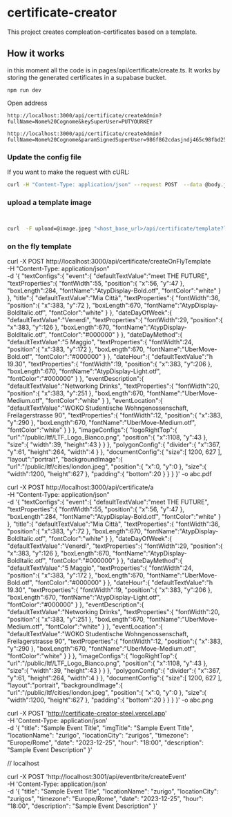 # certificate-creator
This project creates compleation-certificates based on a template.


## How it works

in this moment all the code is in pages/api/certificate/create.ts.
It works by storing the generated certificates in a supabase bucket.


```
npm run dev
```


Open address
```
http://localhost:3000/api/certificate/createAdmin?fullName=Nome%20Cognome&keySuperUser=PUTYOURKEY

http://localhost:3000/api/certificate/createAdmin?fullName=Nome%20Cognome&paramSignedSuperUser=986f862cdasjndj465c98fbd25eb0480b01d7b81a71d3c199eec8623ff501b8
```

### Update the config file

If you want to make the request with cURL:

```bash
curl -H "Content-Type: application/json" --request POST  --data @body.json [host_base_url]/api/certificate/config?list=list-name&&keySuperUser=<key-placeholder>
```

### upload a template image

```bash


curl  -F upload=@image.jpeg "<host_base_url>/api/certificate/template?list=list-name&keySuperUser=<key-placeholder>"
```



### on the fly template


curl -X POST http://localhost:3000/api/certificate/createOnFlyTemplate \
     -H "Content-Type: application/json" \
     -d '{
   "textConfigs":{
      "event":{
         "defaultTextValue":"meet THE FUTURE",
         "textProperties":{
            "fontWidth":55,
            "position":{
               "x":56,
               "y":47
            },
            "boxLength":284,
            "fontName":"AtypDisplay-Bold.otf",
            "fontColor":"white"
         }
      },
      "title":{
         "defaultTextValue":"Mia Città",
         "textProperties":{
            "fontWidth":36,
            "position":{
               "x":383,
               "y":72
            },
            "boxLength":670,
            "fontName":"AtypDisplay-BoldItalic.otf",
            "fontColor":"white"
         }
      },
      "dateDayOfWeek":{
         "defaultTextValue":"Venerdì",
         "textProperties":{
            "fontWidth":29,
            "position":{
               "x":383,
               "y":126
            },
            "boxLength":670,
            "fontName":"AtypDisplay-BoldItalic.otf",
            "fontColor":"#000000"
         }
      },
      "dateDayMethod":{
         "defaultTextValue":"5 Maggio",
         "textProperties":{
            "fontWidth":24,
            "position":{
               "x":383,
               "y":172
            },
            "boxLength":670,
            "fontName":"UberMove-Bold.otf",
            "fontColor":"#000000"
         }
      },
      "dateHour":{
         "defaultTextValue":"h 19.30",
         "textProperties":{
            "fontWidth":19,
            "position":{
               "x":383,
               "y":206
            },
            "boxLength":670,
            "fontName":"AtypDisplay-Light.otf",
            "fontColor":"#000000"
         }
      },
      "eventDescription":{
         "defaultTextValue":"Networking Drinks",
         "textProperties":{
            "fontWidth":20,
            "position":{
               "x":383,
               "y":251
            },
            "boxLength":670,
            "fontName":"UberMove-Medium.otf",
            "fontColor":"white"
         }
      },
      "eventLocation":{
         "defaultTextValue":"WOKO Studentische Wohngenossenschaft,  Freilagerstrasse 90",
         "textProperties":{
            "fontWidth":12,
            "position":{
               "x":383,
               "y":290
            },
            "boxLength":670,
            "fontName":"UberMove-Medium.otf",
            "fontColor":"white"
         }
      }
   },
   "imageConfigs":{
      "logoRightTop":{
         "url":"/public/ltf/LTF_Logo_Bianco.png",
         "position":{
            "x":1108,
            "y":43
         },
         "size":{
            "width":39,
            "height":43
         }
      }
   },
   "polygonConfig":{
      "divider":{
         "x":367,
         "y":61,
         "height":264,
         "width":4
      }
   },
   "documentConfig":{
      "size":[
         1200,
         627
      ],
      "layout":"portrait",
      "backgroundImage":{
         "url":"/public/ltf/cities/london.jpeg",
         "position":{
            "x":0,
            "y":0
         },
         "size":{
            "width":1200,
            "height":627
         },
         "padding":{
            "bottom":20
         }
      }
   }
}' -o abc.pdf
























curl -X POST http://localhost:3000/api/certificate/a \
     -H "Content-Type: application/json" \
     -d '{
   "textConfigs":{
      "event":{
         "defaultTextValue":"meet THE FUTURE",
         "textProperties":{
            "fontWidth":55,
            "position":{
               "x":56,
               "y":47
            },
            "boxLength":284,
            "fontName":"AtypDisplay-Bold.otf",
            "fontColor":"white"
         }
      },
      "title":{
         "defaultTextValue":"Mia Città",
         "textProperties":{
            "fontWidth":36,
            "position":{
               "x":383,
               "y":72
            },
            "boxLength":670,
            "fontName":"AtypDisplay-BoldItalic.otf",
            "fontColor":"white"
         }
      },
      "dateDayOfWeek":{
         "defaultTextValue":"Venerdì",
         "textProperties":{
            "fontWidth":29,
            "position":{
               "x":383,
               "y":126
            },
            "boxLength":670,
            "fontName":"AtypDisplay-BoldItalic.otf",
            "fontColor":"#000000"
         }
      },
      "dateDayMethod":{
         "defaultTextValue":"5 Maggio",
         "textProperties":{
            "fontWidth":24,
            "position":{
               "x":383,
               "y":172
            },
            "boxLength":670,
            "fontName":"UberMove-Bold.otf",
            "fontColor":"#000000"
         }
      },
      "dateHour":{
         "defaultTextValue":"h 19.30",
         "textProperties":{
            "fontWidth":19,
            "position":{
               "x":383,
               "y":206
            },
            "boxLength":670,
            "fontName":"AtypDisplay-Light.otf",
            "fontColor":"#000000"
         }
      },
      "eventDescription":{
         "defaultTextValue":"Networking Drinks",
         "textProperties":{
            "fontWidth":20,
            "position":{
               "x":383,
               "y":251
            },
            "boxLength":670,
            "fontName":"UberMove-Medium.otf",
            "fontColor":"white"
         }
      },
      "eventLocation":{
         "defaultTextValue":"WOKO Studentische Wohngenossenschaft,  Freilagerstrasse 90",
         "textProperties":{
            "fontWidth":12,
            "position":{
               "x":383,
               "y":290
            },
            "boxLength":670,
            "fontName":"UberMove-Medium.otf",
            "fontColor":"white"
         }
      }
   },
   "imageConfigs":{
      "logoRightTop":{
         "url":"/public/ltf/LTF_Logo_Bianco.png",
         "position":{
            "x":1108,
            "y":43
         },
         "size":{
            "width":39,
            "height":43
         }
      }
   },
   "polygonConfig":{
      "divider":{
         "x":367,
         "y":61,
         "height":264,
         "width":4
      }
   },
   "documentConfig":{
      "size":[
         1200,
         627
      ],
      "layout":"portrait",
      "backgroundImage":{
         "url":"/public/ltf/cities/london.jpeg",
         "position":{
            "x":0,
            "y":0
         },
         "size":{
            "width":1200,
            "height":627
         },
         "padding":{
            "bottom":20
         }
      }
   }
}' -o abc.png







curl -X POST 'http://certificate-creator-steel.vercel.app' \
-H 'Content-Type: application/json' \
-d '{
    "title": "Sample Event Title",
    "imgTitle": "Sample Event Title",
    "locationName": "zurigo",
    "locationCity": "zurigos",
    "timezone": "Europe/Rome",
    "date": "2023-12-25",
    "hour": "18:00",
    "description": "Sample Event Description"
}'


// localhost

curl -X POST 'http://localhost:3001/api/eventbrite/createEvent' \
-H 'Content-Type: application/json' \
-d '{
    "title": "Sample Event Title",
    "locationName": "zurigo",
    "locationCity": "zurigos",
    "timezone": "Europe/Rome",
    "date": "2023-12-25",
    "hour": "18:00",
    "description": "Sample Event Description"
}'